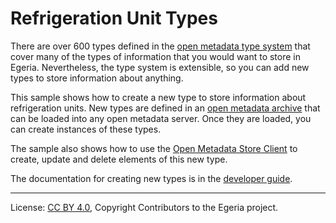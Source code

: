 <!-- SPDX-License-Identifier: CC-BY-4.0 -->
<!-- Copyright Contributors to the Egeria project. -->

# Refrigeration Unit Types

There are over 600 types defined in the [open metadata type system](https://egeria-project.org/types/) that cover
many of the types of information that you would want to store in Egeria.  Nevertheless, the type system 
is extensible, so you can add new types to store information about anything.

This sample shows how to create a new type to store information about refrigeration units.
New types are defined in an [open metadata archive](https://egeria-project.org/concepts/open-metadata-archive)
that can be loaded into any open metadata server.  Once they are loaded, you can create instances of these types.  

The sample also shows how to use the [Open Metadata Store Client](https://odpi.github.io/egeria/org/odpi/openmetadata/accessservices/governanceprogram/client/OpenMetadataStoreClient.html) 
to create, update and delete elements of this new type.

The documentation for creating new types is in the [developer guide](https://egeria-project.org/guides/developer/open-metadata-archives/defining-new-types/). 

----
License: [CC BY 4.0](https://creativecommons.org/licenses/by/4.0/), Copyright Contributors to the Egeria project.